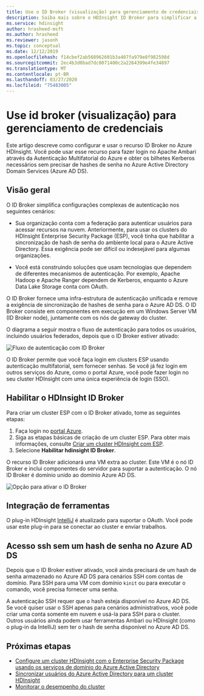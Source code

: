 ```yaml
---
title: Use o ID Broker (visualização) para gerenciamento de credenciais- Azure HDInsight
description: Saiba mais sobre o HDInsight ID Broker para simplificar a autenticação para clusters Apache Hadoop unidos por domínio.
ms.service: hdinsight
author: hrasheed-msft
ms.author: hrasheed
ms.reviewer: jasonh
ms.topic: conceptual
ms.date: 12/12/2019
ms.openlocfilehash: f14cbef2ab568962601b3a407fa979e8f982598d
ms.sourcegitcommit: 2ec4b3d0bad7dc0071400c2a2264399e4fe34897
ms.translationtype: MT
ms.contentlocale: pt-BR
ms.lasthandoff: 03/27/2020
ms.locfileid: "75483005"
---
```

# <a name="use-id-broker-preview-for-credential-management"></a>Use id broker (visualização) para gerenciamento de credenciais

Este artigo descreve como configurar e usar o recurso ID Broker no Azure HDInsight. Você pode usar esse recurso para fazer login no Apache Ambari através da Autenticação Multifatorial do Azure e obter os bilhetes Kerberos necessários sem precisar de hashes de senha no Azure Active Directory Domain Services (Azure AD DS).

## <a name="overview"></a>Visão geral

O ID Broker simplifica configurações complexas de autenticação nos seguintes cenários:

* Sua organização conta com a federação para autenticar usuários para acessar recursos na nuvem. Anteriormente, para usar os clusters do HDInsight Enterprise Security Package (ESP), você tinha que habilitar a sincronização de hash de senha do ambiente local para o Azure Active Directory. Essa exigência pode ser difícil ou indesejável para algumas organizações.

* Você está construindo soluções que usam tecnologias que dependem de diferentes mecanismos de autenticação. Por exemplo, Apache Hadoop e Apache Ranger dependem de Kerberos, enquanto o Azure Data Lake Storage conta com OAuth.

O ID Broker fornece uma infra-estrutura de autenticação unificada e remove a exigência de sincronização de hashes de senha para o Azure AD DS. O ID Broker consiste em componentes em execução em um Windows Server VM (ID Broker node), juntamente com os nós de gateway do cluster. 

O diagrama a seguir mostra o fluxo de autenticação para todos os usuários, incluindo usuários federados, depois que o ID Broker estiver ativado:

![Fluxo de autenticação com ID Broker](./media/identity-broker/identity-broker-architecture.png)

O ID Broker permite que você faça login em clusters ESP usando autenticação multifatorial, sem fornecer senhas. Se você já fez login em outros serviços do Azure, como o portal Azure, você pode fazer login no seu cluster HDInsight com uma única experiência de login (SSO).

## <a name="enable-hdinsight-id-broker"></a>Habilitar o HDInsight ID Broker

Para criar um cluster ESP com o ID Broker ativado, tome as seguintes etapas:

1. Faça login no [portal Azure](https://portal.azure.com).
1. Siga as etapas básicas de criação de um cluster ESP. Para obter mais informações, consulte [Criar um cluster HDInsight com ESP](apache-domain-joined-configure-using-azure-adds.md#create-an-hdinsight-cluster-with-esp).
1. Selecione **Habilitar hdinsight ID Broker**.

O recurso ID Broker adicionará uma VM extra ao cluster. Este VM é o nó ID Broker e inclui componentes do servidor para suportar a autenticação. O nó ID Broker é domínio unido ao domínio Azure AD DS.

![Opção para ativar o ID Broker](./media/identity-broker/identity-broker-enable.png)

## <a name="tool-integration"></a>Integração de ferramentas

O plug-in HDInsight [IntelliJ](https://docs.microsoft.com/azure/hdinsight/spark/apache-spark-intellij-tool-plugin#integrate-with-hdinsight-identity-broker-hib) é atualizado para suportar o OAuth. Você pode usar este plug-in para se conectar ao cluster e enviar trabalhos.

## <a name="ssh-access-without-a-password-hash-in-azure-ad-ds"></a>Acesso ssh sem um hash de senha no Azure AD DS

Depois que o ID Broker estiver ativado, você ainda precisará de um hash de senha armazenado no Azure AD DS para cenários SSH com contas de domínio. Para SSH para uma VM com domínio `kinit` ou para executar o comando, você precisa fornecer uma senha. 

A autenticação SSH requer que o hash esteja disponível no Azure AD DS. Se você quiser usar o SSH apenas para cenários administrativos, você pode criar uma conta somente em nuvem e usá-la para SSH para o cluster. Outros usuários ainda podem usar ferramentas Ambari ou HDInsight (como o plug-in da IntelliJ) sem ter o hash de senha disponível no Azure AD DS.

## <a name="next-steps"></a>Próximas etapas

* [Configure um cluster HDInsight com o Enterprise Security Package usando os serviços de domínio do Azure Active Directory](apache-domain-joined-configure-using-azure-adds.md)
* [Sincronizar usuários do Azure Active Directory para um cluster HDInsight](../hdinsight-sync-aad-users-to-cluster.md)
* [Monitorar o desempenho do cluster](../hdinsight-key-scenarios-to-monitor.md)

